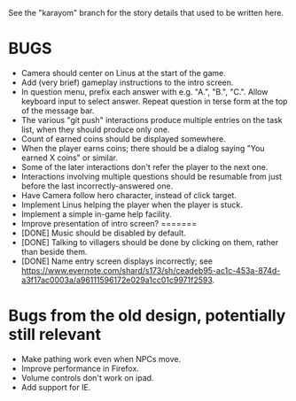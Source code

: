 See the "karayom" branch for the story details that used to be written here.

BUGS
====
* Camera should center on Linus at the start of the game.
* Add (very brief) gameplay instructions to the intro screen.
* In question menu, prefix each answer with e.g. "A.", "B.", "C.". Allow keyboard input to select answer. Repeat question in terse form at the top of the message bar.
* The various "git push" interactions produce multiple entries on the task list, when they should produce only one.
* Count of earned coins should be displayed somewhere.
* When the player earns coins; there should be a dialog saying "You earned X coins" or similar.
* Some of the later interactions don't refer the player to the next one.
* Interactions involving multiple questions should be resumable from just before the last incorrectly-answered one.
* Have Camera follow hero character, instead of click target.
* Implement Linus helping the player when the player is stuck.
* Implement a simple in-game help facility.
* Improve presentation of intro screen?
=======
* [DONE] Music should be disabled by default.
* [DONE] Talking to villagers should be done by clicking on them, rather than beside them.
* [DONE] Name entry screen displays incorrectly; see https://www.evernote.com/shard/s173/sh/ceadeb95-ac1c-453a-874d-a3f17ac0003a/a96111596172e029a1cc01c9971f2593.

Bugs from the old design, potentially still relevant
====================================================
* Make pathing work even when NPCs move.
* Improve performance in Firefox.
* Volume controls don't work on ipad.
* Add support for IE.
